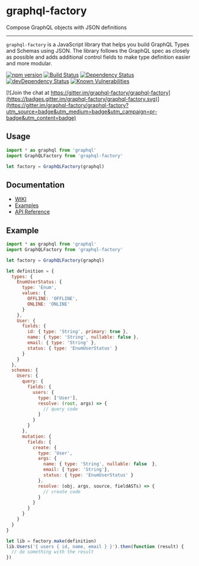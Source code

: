 # graphql-factory

Compose GraphQL objects with JSON definitions

---

`graphql-factory` is a JavaScript library that helps you build GraphQL Types and Schemas using JSON. The library follows the GraphQL spec as closely as possible and adds additional control fields to make type definition easier and more modular.

[![npm version](https://badge.fury.io/js/graphql-factory.svg)](https://badge.fury.io/js/graphql-factory) [![Build Status](https://travis-ci.org/graphql-factory/graphql-factory.svg?branch=master)](https://travis-ci.org/graphql-factory/graphql-factory) [![Dependency Status](https://david-dm.org/graphql-factory/graphql-factory.svg)](https://david-dm.org/graphql-factory/graphql-factory) [![devDependency Status](https://david-dm.org/graphql-factory/graphql-factory/dev-status.svg)](https://david-dm.org/graphql-factory/graphql-factory#info=devDependencies) [![Known Vulnerabilities](https://snyk.io/test/github/graphql-factory/graphql-factory/badge.svg)](https://snyk.io/test/github/graphql-factory/graphql-factory)

[![Join the chat at https://gitter.im/graphql-factory/graphql-factory](https://badges.gitter.im/graphql-factory/graphql-factory.svg)](https://gitter.im/graphql-factory/graphql-factory?utm_source=badge&utm_medium=badge&utm_campaign=pr-badge&utm_content=badge)

## Usage

```js
import * as graphql from 'graphql'
import GraphQLFactory from 'graphql-factory'

let factory = GraphQLFactory(graphql)

```

## Documentation

* [WIKI](https://github.com/graphql-factory/graphql-factory/wiki)
* [Examples](https://github.com/graphql-factory/graphql-factory/wiki/Examples)
* [API Reference](https://github.com/graphql-factory/graphql-factory/wiki/API-Reference)

## Example

```js
import * as graphql from 'graphql'
import GraphQLFactory from 'graphql-factory'

let factory = GraphQLFactory(graphql)

let definition = {
  types: {
    EnumUserStatus: {
      type: 'Enum',
      values: {
        OFFLINE: 'OFFLINE',
        ONLINE: 'ONLINE'
      }
    },
    User: {
      fields: {
        id: { type: 'String', primary: true },
        name: { type: 'String', nullable: false },
        email: { type: 'String' },
        status: { type: 'EnumUserStatus' }
      }
    }
  },
  schemas: {
    Users: {
      query: {
        fields: {
          users: {
            type: ['User'],
            resolve: (root, args) => {
              // query code
            }
          }
        }
      },
      mutation: {
        fields: {
          create: {
            type: 'User',
            args: {
              name: { type: 'String', nullable: false  },
              email: { type: 'String'},
              status: { type: 'EnumUserStatus' }
            },
            resolve: (obj, args, source, fieldASTs) => {
              // create code
            }
          }
        }
      }
    }
  }
}

let lib = factory.make(definition)
lib.Users('{ users { id, name, email } }').then(function (result) {
  // do something with the result
})
```
